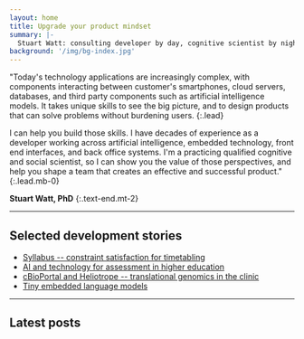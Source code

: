 ```yaml
---
layout: home
title: Upgrade your product mindset
summary: |-
  Stuart Watt: consulting developer by day, cognitive scientist by night
background: '/img/bg-index.jpg'
---
```


"Today's technology applications are increasingly complex, with components
interacting between customer's smartphones, cloud servers, databases, and third
party components such as artificial intelligence models. It takes unique skills to see the
big picture, and to design products that can solve problems without burdening
users.
{:.lead}

I can help you build those skills. I have decades of experience as a developer
working across artificial intelligence, embedded technology, front end
interfaces, and back office systems. I'm a practicing qualified cognitive and
social scientist, so I can show you the value of those perspectives, and help you shape a
team that creates an effective and successful product."
{:.lead.mb-0}

**Stuart Watt, PhD**
{:.text-end.mt-2}

<hr class="separator">

## Selected development stories

* [Syllabus -- constraint satisfaction for timetabling](/stories/syllabus)
* [AI and technology for assessment in higher education](/stories/assessment)
* [cBioPortal and Heliotrope -- translational genomics in the clinic](stories/translational)
* [Tiny embedded language models](/stories/embedded)

<hr class="separator">

## Latest posts
